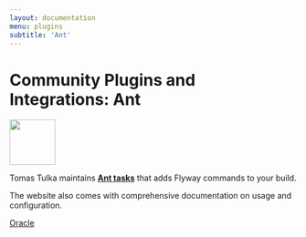 ```yaml
---
layout: documentation
menu: plugins
subtitle: 'Ant'
---
```

# Community Plugins and Integrations: Ant

<img src="/assets/logos/ant.svg" height="80">

Tomas Tulka maintains <strong><a href="https://github.com/flyway/flyway-ant">Ant tasks</a></strong> that adds Flyway commands to your build.

The website also comes with comprehensive documentation on usage and configuration.

<p class="next-steps">
    <a class="btn btn-primary" href="/v6/documentation/database/oracle">Oracle <i class="fa fa-arrow-right"></i></a>
</p>